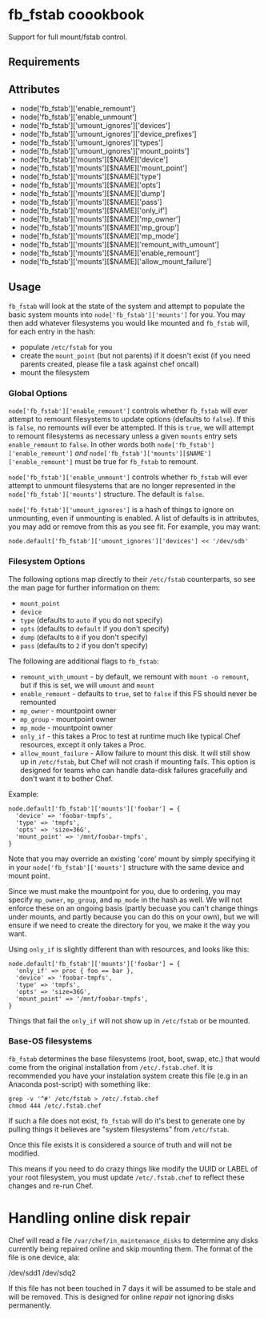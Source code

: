 fb_fstab coookbook
============
Support for full mount/fstab control.

Requirements
------------

Attributes
----------
* node['fb_fstab']['enable_remount']
* node['fb_fstab']['enable_unmount']
* node['fb_fstab']['umount_ignores']['devices']
* node['fb_fstab']['umount_ignores']['device_prefixes']
* node['fb_fstab']['umount_ignores']['types']
* node['fb_fstab']['umount_ignores']['mount_points']
* node['fb_fstab']['mounts'][$NAME]['device']
* node['fb_fstab']['mounts'][$NAME]['mount_point']
* node['fb_fstab']['mounts'][$NAME]['type']
* node['fb_fstab']['mounts'][$NAME]['opts']
* node['fb_fstab']['mounts'][$NAME]['dump']
* node['fb_fstab']['mounts'][$NAME]['pass']
* node['fb_fstab']['mounts'][$NAME]['only_if']
* node['fb_fstab']['mounts'][$NAME]['mp_owner']
* node['fb_fstab']['mounts'][$NAME]['mp_group']
* node['fb_fstab']['mounts'][$NAME]['mp_mode']
* node['fb_fstab']['mounts'][$NAME]['remount_with_umount']
* node['fb_fstab']['mounts'][$NAME]['enable_remount']
* node['fb_fstab']['mounts'][$NAME]['allow_mount_failure']

Usage
-----
`fb_fstab` will look at the state of the system and attempt to populate the
basic system mounts into `node['fb_fstab']['mounts']` for you. You may then
add whatever filesystems you would like mounted and `fb_fstab` will, for each
entry in the hash:
* populate `/etc/fstab` for you
* create the `mount_point` (but not parents) if it doesn't exist
  (if you need parents created, please file a task against chef oncall)
* mount the filesystem

### Global Options

`node['fb_fstab']['enable_remount']` controls whether `fb_fstab` will ever
attempt to remount filesystems to update options (defaults to `false`). If this
is `false`, no remounts will ever be attempted. If this is `true`, we will
attempt to remount filesystems as necessary unless a given `mounts` entry sets
`enable_remount` to `false`. In other words both
`node['fb_fstab']['enable_remount']` *and*
`node['fb_fstab']['mounts'][$NAME']['enable_remount']` must be true for
`fb_fstab` to remount.

`node['fb_fstab']['enable_unmount']` controls whether `fb_fstab` will
ever attempt to unmount filesystems that are no longer represented in
the `node['fb_fstab']['mounts']` structure. The default is `false`.

`node['fb_fstab']['umount_ignores']` is a hash of things to ignore
on unmounting, even if unmounting is enabled. A list of defaults is in
attributes, you may add or remove from this as you see fit. For example, you
may want:

    node.default['fb_fstab']['umount_ignores']['devices'] << '/dev/sdb'

### Filesystem Options
The following options map directly to their `/etc/fstab` counterparts, so see
the man page for further information on them:
  * `mount_point`
  * `device`
  * `type` (defaults to `auto` if you do not specify)
  * `opts` (defaults to `default` if you don't specify)
  * `dump` (defaults to `0` if you don't specify)
  * `pass` (defaults to `2` if you don't specify)

The following are additional flags to `fb_fstab`:
  * `remount_with_umount` - by default, we remount with `mount -o remount`, but
                            if this is set, we will `umount` and `mount`
  * `enable_remount` - defaults to `true`, set to `false` if this FS should
                       never be remounted
  * `mp_owner` - mountpoint owner
  * `mp_group` - mountpoint owner
  * `mp_mode` - mountpoint owner
  * `only_if` - this takes a Proc to test at runtime much like typical
                Chef resources, except it only takes a Proc.
  * `allow_mount_failure` - Allow failure to mount this disk. It will still
    show up in `/etc/fstab`, but Chef will not crash if mounting fails. This
    option is designed for teams who can handle data-disk failures gracefully
    and don't want it to bother Chef.

Example:

    node.default['fb_fstab']['mounts']['foobar'] = {
      'device' => 'foobar-tmpfs',
      'type' => 'tmpfs',
      'opts' => 'size=36G',
      'mount_point' => '/mnt/foobar-tmpfs',
    }

Note that you may override an existing 'core' mount by simply specifying
it in your `node['fb_fstab']['mounts']` structure with the same device
and mount point.

Since we must make the mountpoint for you, due to ordering, you may specify
`mp_owner`, `mp_group`, and `mp_mode` in the hash as well. We will not enforce
these on an ongoing basis (partly becuase you can't change things under mounts,
and partly because you can do this on your own), but we will ensure if we
need to create the directory for you, we make it the way you want.

Using `only_if` is slightly different than with resources, and looks like this:

    node.default['fb_fstab']['mounts']['foobar'] = {
      'only_if' => proc { foo == bar },
      'device' => 'foobar-tmpfs',
      'type' => 'tmpfs',
      'opts' => 'size=36G',
      'mount_point' => '/mnt/foobar-tmpfs',
    }

Things that fail the `only_if` will not show up in `/etc/fstab` or be mounted.

### Base-OS filesystems
`fb_fstab` determines the base filesystems (root, boot, swap, etc.) that would
come from the original installation from `/etc/.fstab.chef`. It is recommended
you have your instalation system create this file (e.g in an Anaconda
post-script) with something like:

    grep -v '^#' /etc/fstab > /etc/.fstab.chef
    chmod 444 /etc/.fstab.chef

If such a file does not exist, `fb_fstab` will do it's best to generate one by
pulling things it believes are "system filesystems" from `/etc/fstab`.

Once this file exists it is considered a source of truth and will not be
modified.

This means if you need to do crazy things like modify the UUID or LABEL of your
root filesystem, you must update `/etc/.fstab.chef` to reflect these changes and
re-run Chef.

# Handling online disk repair
Chef will read a file `/var/chef/in_maintenance_disks` to determine any disks
currently being repaired online and skip mounting them. The format of the file
is one device, ala:

  /dev/sdd1
  /dev/sdq2

If this file has not been touched in 7 days it will be assumed to be stale and
will be removed. This is designed for online _repair_ not ignoring disks
permanently.
